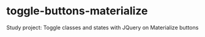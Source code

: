 # toggle-buttons-materialize
Study project: Toggle classes and states with JQuery on Materialize buttons

